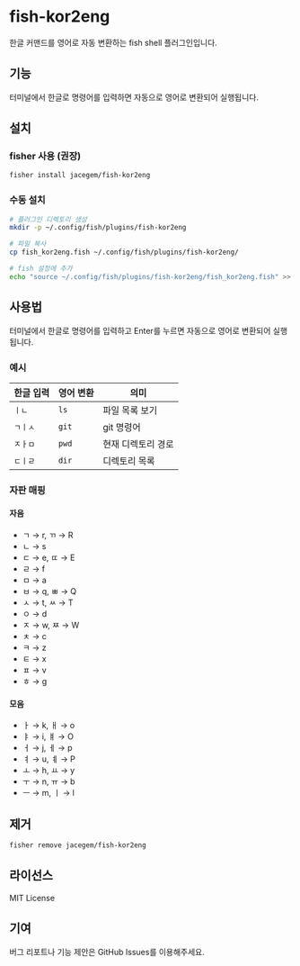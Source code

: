 # fish-kor2eng

한글 커맨드를 영어로 자동 변환하는 fish shell 플러그인입니다.

## 기능

터미널에서 한글로 명령어를 입력하면 자동으로 영어로 변환되어 실행됩니다.

## 설치

### fisher 사용 (권장)

```bash
fisher install jacegem/fish-kor2eng
```

### 수동 설치

```bash
# 플러그인 디렉토리 생성
mkdir -p ~/.config/fish/plugins/fish-kor2eng

# 파일 복사
cp fish_kor2eng.fish ~/.config/fish/plugins/fish-kor2eng/

# fish 설정에 추가
echo "source ~/.config/fish/plugins/fish-kor2eng/fish_kor2eng.fish" >> ~/.config/fish/config.fish
```

## 사용법

터미널에서 한글로 명령어를 입력하고 Enter를 누르면 자동으로 영어로 변환되어 실행됩니다.

### 예시

| 한글 입력 | 영어 변환 | 의미               |
| --------- | --------- | ------------------ |
| `ㅣㄴ`    | `ls`      | 파일 목록 보기     |
| `ㄱㅣㅅ`  | `git`     | git 명령어         |
| `ㅈㅏㅁ`  | `pwd`     | 현재 디렉토리 경로 |
| `ㄷㅣㄹ`  | `dir`     | 디렉토리 목록      |

### 자판 매핑

#### 자음

- ㄱ → r, ㄲ → R
- ㄴ → s
- ㄷ → e, ㄸ → E
- ㄹ → f
- ㅁ → a
- ㅂ → q, ㅃ → Q
- ㅅ → t, ㅆ → T
- ㅇ → d
- ㅈ → w, ㅉ → W
- ㅊ → c
- ㅋ → z
- ㅌ → x
- ㅍ → v
- ㅎ → g

#### 모음

- ㅏ → k, ㅐ → o
- ㅑ → i, ㅒ → O
- ㅓ → j, ㅔ → p
- ㅕ → u, ㅖ → P
- ㅗ → h, ㅛ → y
- ㅜ → n, ㅠ → b
- ㅡ → m, ㅣ → l

## 제거

```bash
fisher remove jacegem/fish-kor2eng
```

## 라이선스

MIT License

## 기여

버그 리포트나 기능 제안은 GitHub Issues를 이용해주세요.
